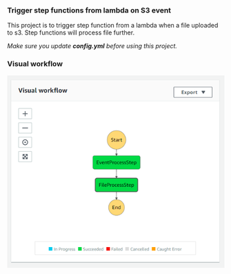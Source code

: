 ### Trigger step functions from lambda on S3 event
This project is to trigger step function from a lambda when a file uploaded to s3. Step functions will process file further.

*Make sure you update **config.yml** before using this project.*

### Visual workflow
![Image description](../policies/step-functions.png)
